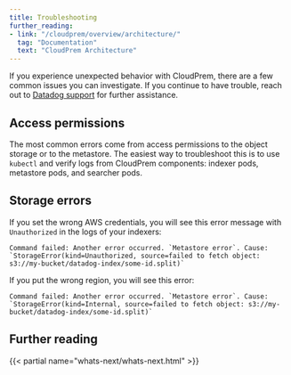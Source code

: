 ```yaml
---
title: Troubleshooting
further_reading:
- link: "/cloudprem/overview/architecture/"
  tag: "Documentation"
  text: "CloudPrem Architecture"
---
```


If you experience unexpected behavior with CloudPrem, there are a few common issues you can investigate. If you continue to have trouble, reach out to [Datadog support][1] for further assistance.

## Access permissions

The most common errors come from access permissions to the object storage or to the metastore. The easiest way to troubleshoot this is to use `kubectl` and verify logs from CloudPrem components: indexer pods, metastore pods, and searcher pods.

## Storage errors

If you set the wrong AWS credentials, you will see this error message with `Unauthorized` in the logs of your indexers:

```
Command failed: Another error occurred. `Metastore error`. Cause: `StorageError(kind=Unauthorized, source=failed to fetch object: s3://my-bucket/datadog-index/some-id.split)`
```

If you put the wrong region, you will see this error:

```
Command failed: Another error occurred. `Metastore error`. Cause: `StorageError(kind=Internal, source=failed to fetch object: s3://my-bucket/datadog-index/some-id.split)`
```

## Further reading

{{< partial name="whats-next/whats-next.html" >}}

[1]: /help/
